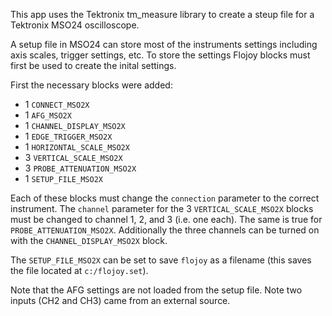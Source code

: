 This app uses the Tektronix tm_measure library to create a steup file for a Tektronix MSO24 oscilloscope.

A setup file in MSO24 can store most of the instruments settings including axis scales, trigger settings, etc. To store the settings Flojoy blocks must first be used to create the inital settings.

First the necessary blocks were added:

- 1 `CONNECT_MSO2X`
- 1 `AFG_MSO2X`
- 1 `CHANNEL_DISPLAY_MSO2X`
- 1 `EDGE_TRIGGER_MSO2X`
- 1 `HORIZONTAL_SCALE_MSO2X`
- 3 `VERTICAL_SCALE_MSO2X`
- 3 `PROBE_ATTENUATION_MSO2X`
- 1 `SETUP_FILE_MSO2X`

Each of these blocks must change the `connection` parameter to the correct instrument. The `channel` parameter for the 3 `VERTICAL_SCALE_MSO2X` blocks must be changed to channel 1, 2, and 3 (i.e. one each). The same is true for `PROBE_ATTENUATION_MSO2X`. Additionally the three channels can be turned on with the `CHANNEL_DISPLAY_MSO2X` block.

The `SETUP_FILE_MSO2X` can be set to save `flojoy` as a filename (this saves the file located at `c:/flojoy.set`).

Note that the AFG settings are not loaded from the setup file.
Note two inputs (CH2 and CH3) came from an external source.
